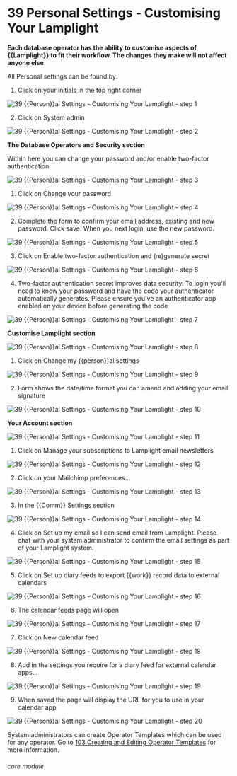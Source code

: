 # 39 Personal Settings - Customising  Your Lamplight

**Each database operator has the ability to customise aspects of {{Lamplight}} to fit their workflow. The changes they make will not affect anyone else**

All Personal settings can be found by:

1. Click on your initials in the top right corner

![39 {{Person}}al Settings - Customising  Your Lamplight - step 1](39 Personal_Settings_-_Customising__Your_Lamplight_im_1.png)

2. Click on System admin

![39 {{Person}}al Settings - Customising  Your Lamplight - step 2](39 Personal_Settings_-_Customising__Your_Lamplight_im_2.png)

**The Database Operators and Security section**

Within here you can change your password and/or enable two-factor authentication

![39 {{Person}}al Settings - Customising  Your Lamplight - step 3](39 Personal_Settings_-_Customising__Your_Lamplight_im_3.png)

1. Click on Change your password

![39 {{Person}}al Settings - Customising  Your Lamplight - step 4](39 Personal_Settings_-_Customising__Your_Lamplight_im_4.png)

2. Complete the form to confirm your email address, existing and new password. Click save. When you next login, use the new password.

![39 {{Person}}al Settings - Customising  Your Lamplight - step 5](39 Personal_Settings_-_Customising__Your_Lamplight_im_5.png)

3. Click on Enable two-factor authentication and (re)generate secret

![39 {{Person}}al Settings - Customising  Your Lamplight - step 6](39 Personal_Settings_-_Customising__Your_Lamplight_im_6.png)

4. Two-factor authentication secret improves data security. To login you&#039;ll need to know your password and have the code your authenticator automatically generates. Please ensure you&#039;ve an authenticator app enabled on your device before generating the code

![39 {{Person}}al Settings - Customising  Your Lamplight - step 7](39 Personal_Settings_-_Customising__Your_Lamplight_im_7.png)

**Customise Lamplight section**

![39 {{Person}}al Settings - Customising  Your Lamplight - step 8](39 Personal_Settings_-_Customising__Your_Lamplight_im_8.png)

1. Click on Change my {{person}}al settings

![39 {{Person}}al Settings - Customising  Your Lamplight - step 9](39 Personal_Settings_-_Customising__Your_Lamplight_im_9.png)

2. Form shows the date/time format you can amend and adding your email signature

![39 {{Person}}al Settings - Customising  Your Lamplight - step 10](39 Personal_Settings_-_Customising__Your_Lamplight_im_10.png)

**Your Account section**

![39 {{Person}}al Settings - Customising  Your Lamplight - step 11](39 Personal_Settings_-_Customising__Your_Lamplight_im_11.png)

1. Click on Manage your subscriptions to Lamplight email newsletters

![39 {{Person}}al Settings - Customising  Your Lamplight - step 12](39 Personal_Settings_-_Customising__Your_Lamplight_im_12.png)

2. Click on your Mailchimp preferences…

![39 {{Person}}al Settings - Customising  Your Lamplight - step 13](39 Personal_Settings_-_Customising__Your_Lamplight_im_13.png)

3. In the {{Comm}} Settings section

![39 {{Person}}al Settings - Customising  Your Lamplight - step 14](39 Personal_Settings_-_Customising__Your_Lamplight_im_14.png)

4. Click on Set up my email so I can send email from Lamplight. Please chat with your system administrator to confirm the email settings as part of your Lamplight system.

![39 {{Person}}al Settings - Customising  Your Lamplight - step 15](39 Personal_Settings_-_Customising__Your_Lamplight_im_15.png)

5. Click on Set up diary feeds to export {{work}} record data to external calendars

![39 {{Person}}al Settings - Customising  Your Lamplight - step 16](39 Personal_Settings_-_Customising__Your_Lamplight_im_16.png)

6. The calendar feeds page will open

![39 {{Person}}al Settings - Customising  Your Lamplight - step 17](39 Personal_Settings_-_Customising__Your_Lamplight_im_17.png)

7. Click on New calendar feed

![39 {{Person}}al Settings - Customising  Your Lamplight - step 18](39 Personal_Settings_-_Customising__Your_Lamplight_im_18.png)

8. Add in the settings you require for a diary feed for external calendar apps…

![39 {{Person}}al Settings - Customising  Your Lamplight - step 19](39 Personal_Settings_-_Customising__Your_Lamplight_im_19.png)

9. When saved the page will display the URL for you to use in your calendar app

![39 {{Person}}al Settings - Customising  Your Lamplight - step 20](39 Personal_Settings_-_Customising__Your_Lamplight_im_20.png)


System administrators can create Operator Templates which can be used for any operator.  Go to [103 Creating and Editing Operator Templates](/help/index/103) for more information.

###### core module
